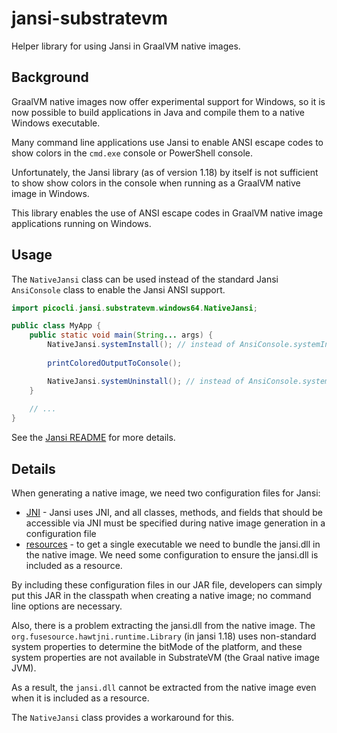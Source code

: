 # jansi-substratevm
Helper library for using Jansi in GraalVM native images.

## Background

GraalVM native images now offer experimental support for Windows,
so it is now possible to build applications in Java and compile them to a native Windows executable.

Many command line applications use Jansi to enable ANSI escape codes to show colors in the `cmd.exe` console or PowerShell console.

Unfortunately, the Jansi library (as of version 1.18) by itself is not sufficient to show show colors in the console when running as a GraalVM native image in Windows.

This library enables the use of ANSI escape codes in GraalVM native image applications running on Windows.

## Usage

The `NativeJansi` class can be used instead of the standard Jansi `AnsiConsole` class to enable the Jansi ANSI support.


```java
import picocli.jansi.substratevm.windows64.NativeJansi;

public class MyApp {
    public static void main(String... args) {
        NativeJansi.systemInstall(); // instead of AnsiConsole.systemInstall()
        
        printColoredOutputToConsole();

        NativeJansi.systemUninstall(); // instead of AnsiConsole.systemUninstall()
    }
    
    // ...
}
```

See the [Jansi README](https://github.com/fusesource/jansi) for more details.


## Details

When generating a native image, we need two configuration files for Jansi:

* [JNI](https://github.com/oracle/graal/blob/master/substratevm/JNI.md) - Jansi uses JNI, and all classes, methods, and fields that should be accessible via JNI must be specified during native image generation in a configuration file
* [resources](https://github.com/oracle/graal/blob/master/substratevm/RESOURCES.md) - to get a single executable we need to bundle the jansi.dll in the native image. We need some configuration to ensure the jansi.dll is included as a resource.

By including these configuration files in our JAR file, developers can simply put this JAR in the classpath when creating a native image; no command line options are necessary.

Also, there is a problem extracting the jansi.dll from the native image.
The `org.fusesource.hawtjni.runtime.Library` (in jansi 1.18) uses non-standard
system properties to determine the bitMode of the platform,
and these system properties are not available in SubstrateVM (the Graal native image JVM).

As a result, the `jansi.dll` cannot be extracted from the native image even when it is included as a resource.

The `NativeJansi` class provides a workaround for this.

